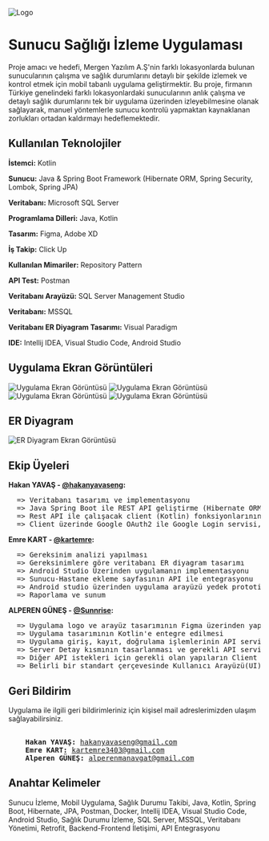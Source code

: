 
![Logo](https://i.ibb.co/nmyfL2N/type-Dark-Size-Large-3.png)

    
#  Sunucu Sağlığı İzleme Uygulaması

Proje amacı ve hedefi, Mergen Yazılım A.Ş'nin farklı lokasyonlarda bulunan sunucularının çalışma ve sağlık durumlarını detaylı bir şekilde izlemek ve kontrol etmek için mobil tabanlı uygulama geliştirmektir. Bu proje, firmanın Türkiye genelindeki farklı lokasyonlardaki sunucularının anlık çalışma ve detaylı sağlık durumlarını tek bir uygulama üzerinden izleyebilmesine olanak sağlayarak, manuel yöntemlerle sunucu kontrolü
yapmaktan kaynaklanan zorlukları ortadan kaldırmayı hedeflemektedir. 



## Kullanılan Teknolojiler

**İstemci:** Kotlin

**Sunucu:** Java & Spring Boot Framework (Hibernate ORM, Spring Security, Lombok, Spring JPA)

**Veritabanı:** Microsoft SQL Server

**Programlama Dilleri:** Java, Kotlin

**Tasarım:** Figma, Adobe XD 

**İş Takip:** Click Up

**Kullanılan Mimariler:** Repository Pattern

**API Test:** Postman

**Veritabanı Arayüzü:** SQL Server Management Studio

**Veritabanı:** MSSQL

**Veritabanı ER Diyagram Tasarımı:** Visual Paradigm

**IDE:** Intellij IDEA, Visual Studio Code, Android Studio


  
## Uygulama Ekran Görüntüleri

![Uygulama Ekran Görüntüsü](https://i.ibb.co/SNgPWPZ/Whats-App-Image-2024-02-04-at-12-38-14.jpg)
![Uygulama Ekran Görüntüsü](https://i.ibb.co/FYHvqFM/Whats-App-Image-2024-02-04-at-12-38-14-1.jpg)
![Uygulama Ekran Görüntüsü](https://i.ibb.co/WzBGjw1/Whats-App-Image-2024-02-04-at-12-38-15.jpg)
![Uygulama Ekran Görüntüsü](https://i.ibb.co/QH8f29d/Whats-App-Image-2024-02-04-at-12-38-15-1.jpg)


## ER Diyagram

![ER Diyagram Ekran Görüntüsü](https://i.ibb.co/sjgSt2C/database-ER-diagram.png)


## Ekip Üyeleri
**Hakan YAVAŞ - [@hakanyavaseng](https://www.github.com/hakanyavaseng):**
<pre>
  => Veritabanı tasarımı ve implementasyonu
  => Java Spring Boot ile REST API geliştirme (Hibernate ORM, Repository Desgign Pattern, Mail Service)
  => Rest API ile çalışacak client (Kotlin) fonksiyonlarının geliştirilmesi ve testi
  => Client üzerinde Google OAuth2 ile Google Login servisi, file import/export işlemleri
</pre>

**Emre KART - [@kartemre](https://www.github.com/kartemre):**
<pre>
  => Gereksinim analizi yapılması
  => Gereksinimlere göre veritabanı ER diyagram tasarımı
  => Android Studio Üzerinden uygulamanın implementasyonu
  => Sunucu-Hastane ekleme sayfasının API ile entegrasyonu
  => Android studio üzerinden uygulama arayüzü yedek prototip tasarımları
  => Raporlama ve sunum
</pre>

**ALPEREN GÜNEŞ - [@Sunnrise](https://www.github.com/Sunnrise):**
<pre>
  => Uygulama logo ve arayüz tasarımının Figma üzerinden yapılması
  => Uygulama tasarımının Kotlin'e entegre edilmesi
  => Uygulama giriş, kayıt, doğrulama işlemlerinin API servisi için hazır hale getirilmesi
  => Server Detay kısmının tasarlanması ve gerekli API servis istekleri araclığıyla bilgilerin görüntülenmesi
  => Diğer API istekleri için gerekli olan yapıların Client üzerinde kurulması
  => Belirli bir standart çerçevesinde Kullanıcı Arayüzü(UI) geliştirmelerinin yapılması
</pre>



## Geri Bildirim

Uygulama ile ilgili geri bildirimleriniz için kişisel mail adreslerimizden ulaşım sağlayabilirsiniz. 
<pre> 
    <b>Hakan YAVAŞ:</b> <a href="mailto:hakanyavaseng@gmail.com ">hakanyavaseng@gmail.com</a>
    <b>Emre KART:</b> <a href="mailto:kartemre3403@gmail.com ">kartemre3403@gmail.com</a>
    <b>Alperen GÜNEŞ:</b> <a href="mailto:alperenmanavgat@gmail.com ">alperenmanavgat@gmail.com</a>
</pre>
   

  
## Anahtar Kelimeler

Sunucu İzleme,
Mobil Uygulama,
Sağlık Durumu Takibi,
Java,
Kotlin,
Spring Boot,
Hibernate,
JPA,
Postman,
Docker,
Intellij IDEA,
Visual Studio Code,
Android Studio,
Sağlık Durumu İzleme,
SQL Server,
MSSQL,
Veritabanı Yönetimi,
Retrofit,
Backend-Frontend İletişimi,
API Entegrasyonu

